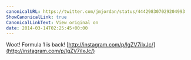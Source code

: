 ```yaml
---
canonicalURL: https://twitter.com/jmjordan/status/444298307029204993
ShowCanonicalLink: true
CanonicalLinkText: View original on
date: 2014-03-14T02:25:45+00:00
---
```

Woot! Formula 1 is back! [http://instagram.com/p/lgZV7iIxJc/](http://instagram.com/p/lgZV7iIxJc/)